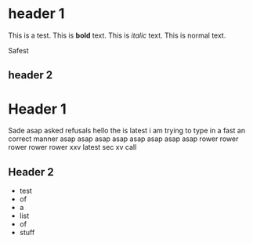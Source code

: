 # header 1

This is a test.  This is **bold** text.  This is *italic* text. This is normal
text.

Safest 

## header 2


# Header 1

Sade asap asked refusals hello the is latest       i am trying to type in a
fast an correct manner asap asap asap asap asap asap asap asap rower rower rower
rower
rower xxv latest sec xv call

## Header 2

* test
* of
* a
* list
* of
* stuff


